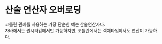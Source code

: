 # 산술 연산자 오버로딩
코틀린 관례를 사용하는 가장 단순한 예는 산술연산자다.       
자바에서는 원시타입에서만 가능하지만, 코틀린에서는 객체타입에서도 연산이 가능하다.    
 
